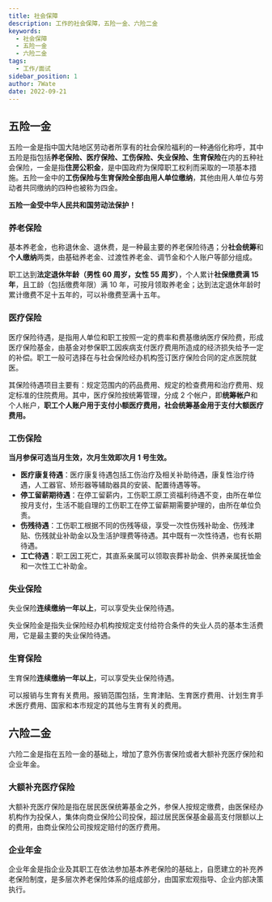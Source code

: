 ```yaml
---
title: 社会保障
description: 工作的社会保障，五险一金、六险二金
keywords:
  - 社会保障
  - 五险一金
  - 六险二金
tags:
  - 工作/面试
sidebar_position: 1
author: 7Wate
date: 2022-09-21
---
```


## 五险一金

五险一金是指中国大陆地区劳动者所享有的社会保险福利的一种通俗化称呼，其中五险是指包括**养老保险、医疗保险、工伤保险、失业保险、生育保险**在内的五种社会保险，一金是指**住房公积金**，是中国政府为保障职工权利而采取的一项基本措施。五险一金中的**工伤保险与生育保险全部由用人单位缴纳**，其他由用人单位与劳动者共同缴纳的四种也被称为四金。

**五险一金受中华人民共和国劳动法保护！**

### 养老保险

基本养老金，也称退休金、退休费，是一种最主要的养老保险待遇；分**社会统筹**和**个人缴纳**两类，由基础养老金、过渡性养老金、调节金和个人账户等部分组成。

职工达到**法定退休年龄（男性 60 周岁，女性 55 周岁）**，个人累计**社保缴费满 15 年**，且工龄（包括缴费年限）满 10 年，可按月领取养老金；达到法定退休年龄时累计缴费不足十五年的，可以补缴费至满十五年。

### 医疗保险

医疗保险待遇，是指用人单位和职工按照一定的费率和费基缴纳医疗保险费，形成医疗保险基金，由基金对参保职工因疾病支付医疗费用所造成的经济损失给予一定的补偿。职工一般可选择在与社会保险经办机构签订医疗保险合同的定点医院就医。

其保险待遇项目主要有：规定范围内的药品费用、规定的检查费用和治疗费用、规定标准的住院费用。其中，医疗保险按统筹管理，分成 2 个帐户，即**统筹帐户**和个人帐户，**职工个人账户用于支付小额医疗费用，社会统筹基金用于支付大额医疗费用。**

### 工伤保险

**当月参保可选当月生效，次月生效即次月 1 号生效。**

- **医疗康复待遇**：医疗康复待遇包括工伤治疗及相关补助待遇，康复性治疗待遇，人工器官、矫形器等辅助器具的安装、配置待遇等等。
- **停工留薪期待遇**：在停工留薪内，工伤职工原工资福利待遇不变，由所在单位按月支付，生活不能自理的工伤职工在停工留薪期需要护理的，由所在单位负责。
- **伤残待遇**：工伤职工根据不同的伤残等级，享受一次性伤残补助金、伤残津贴、伤残就业补助金以及生活护理费等待遇。其中既有一次性待遇，也有长期待遇。
- **工亡待遇**：职工因工死亡，其直系亲属可以领取丧葬补助金、供养亲属抚恤金和一次性工亡补助金。

### 失业保险

失业保险**连续缴纳一年以上**，可以享受失业保险待遇。

失业保险金是指失业保险经办机构按规定支付给符合条件的失业人员的基本生活费用，它是最主要的失业保险待遇。

### 生育保险

生育保险**连续缴纳一年以上**，可以享受失业保险待遇。

可以报销与生育有关费用。报销范围包括，生育津贴、生育医疗费用、计划生育手术医疗费用、国家和本市规定的其他与生育有关的费用。

## 六险二金

六险二金是指在五险一金的基础上，增加了意外伤害保险或者大额补充医疗保险和企业年金。

### 大额补充医疗保险

大额补充医疗保险是指在居民医保统筹基金之外，参保人按规定缴费，由医保经办机构作为投保人，集体向商业保险公司投保，超过居民医保基金最高支付限额以上的费用，由商业保险公司按规定赔付的医疗费用。

### 企业年金

企业年金是指企业及其职工在依法参加基本养老保险的基础上，自愿建立的补充养老保险制度，是多层次养老保险体系的组成部分，由国家宏观指导、企业内部决策执行。

